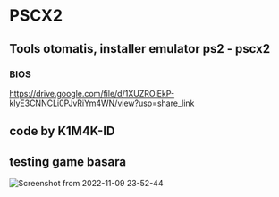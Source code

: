 # PSCX2
## Tools otomatis, installer emulator ps2 - pscx2
### BIOS
https://drive.google.com/file/d/1XUZROiEkP-klyE3CNNCLi0PJvRiYm4WN/view?usp=share_link
## code by K1M4K-ID

## testing game basara
![Screenshot from 2022-11-09 23-52-44](https://user-images.githubusercontent.com/46388169/200902168-faa8c4d2-b593-4b83-8a3e-f8cb7b69619d.png)
